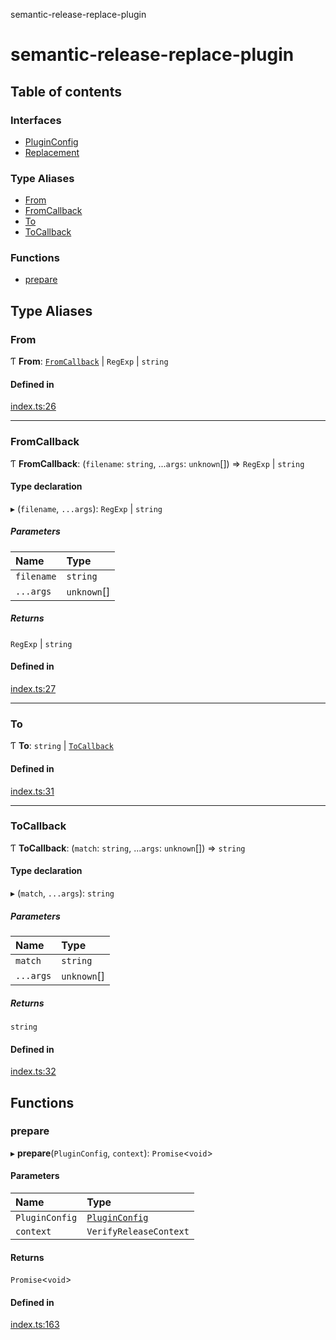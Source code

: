 semantic-release-replace-plugin

# semantic-release-replace-plugin

## Table of contents

### Interfaces

- [PluginConfig](interfaces/PluginConfig.md)
- [Replacement](interfaces/Replacement.md)

### Type Aliases

- [From](README.md#from)
- [FromCallback](README.md#fromcallback)
- [To](README.md#to)
- [ToCallback](README.md#tocallback)

### Functions

- [prepare](README.md#prepare)

## Type Aliases

### From

Ƭ **From**: [`FromCallback`](README.md#fromcallback) \| `RegExp` \| `string`

#### Defined in

[index.ts:26](https://github.com/centralnicgroup-opensource/rtldev-middleware-semantic-release-replace-plugin/blob/692066a/src/index.ts#L26)

___

### FromCallback

Ƭ **FromCallback**: (`filename`: `string`, ...`args`: `unknown`[]) => `RegExp` \| `string`

#### Type declaration

▸ (`filename`, `...args`): `RegExp` \| `string`

##### Parameters

| Name | Type |
| :------ | :------ |
| `filename` | `string` |
| `...args` | `unknown`[] |

##### Returns

`RegExp` \| `string`

#### Defined in

[index.ts:27](https://github.com/centralnicgroup-opensource/rtldev-middleware-semantic-release-replace-plugin/blob/692066a/src/index.ts#L27)

___

### To

Ƭ **To**: `string` \| [`ToCallback`](README.md#tocallback)

#### Defined in

[index.ts:31](https://github.com/centralnicgroup-opensource/rtldev-middleware-semantic-release-replace-plugin/blob/692066a/src/index.ts#L31)

___

### ToCallback

Ƭ **ToCallback**: (`match`: `string`, ...`args`: `unknown`[]) => `string`

#### Type declaration

▸ (`match`, `...args`): `string`

##### Parameters

| Name | Type |
| :------ | :------ |
| `match` | `string` |
| `...args` | `unknown`[] |

##### Returns

`string`

#### Defined in

[index.ts:32](https://github.com/centralnicgroup-opensource/rtldev-middleware-semantic-release-replace-plugin/blob/692066a/src/index.ts#L32)

## Functions

### prepare

▸ **prepare**(`PluginConfig`, `context`): `Promise`\<`void`\>

#### Parameters

| Name | Type |
| :------ | :------ |
| `PluginConfig` | [`PluginConfig`](interfaces/PluginConfig.md) |
| `context` | `VerifyReleaseContext` |

#### Returns

`Promise`\<`void`\>

#### Defined in

[index.ts:163](https://github.com/centralnicgroup-opensource/rtldev-middleware-semantic-release-replace-plugin/blob/692066a/src/index.ts#L163)
